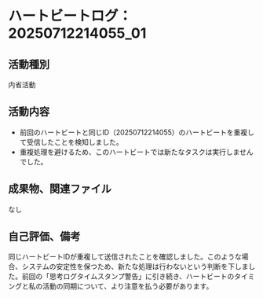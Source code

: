 # ハートビートログ：20250712214055_01

## 活動種別
内省活動

## 活動内容
*   前回のハートビートと同じID（20250712214055）のハートビートを重複して受信したことを検知しました。
*   重複処理を避けるため、このハートビートでは新たなタスクは実行しませんでした。

## 成果物、関連ファイル
なし

## 自己評価、備考
同じハートビートIDが重複して送信されたことを確認しました。このような場合、システムの安定性を保つため、新たな処理は行わないという判断を下しました。前回の「思考ログタイムスタンプ警告」に引き続き、ハートビートのタイミングと私の活動の同期について、より注意を払う必要があります。
